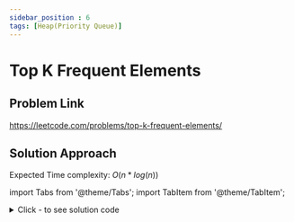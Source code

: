 ```yaml
---
sidebar_position : 6
tags: [Heap(Priority Queue)]
---
```


# Top K Frequent Elements

## Problem Link
https://leetcode.com/problems/top-k-frequent-elements/

## Solution Approach
Expected Time complexity: $O(n*log(n))$

import Tabs from '@theme/Tabs';
import TabItem from '@theme/TabItem';

<details><summary>Click - to see solution code</summary>

<Tabs>
<TabItem value="cpp" label="C++">

```cpp
class Solution {
   public:
    vector<int> topKFrequent(vector<int>& nums, int k) {
        int n = nums.size();
        map<int, int> mp;
        vector<pair<int, int>> distinct;
        for (int i = 0; i < n; i++) {
            mp[nums[i]]++;
        }

        for (auto i : mp) {
            distinct.push_back(make_pair(i.second, i.first));
        }

        sort(distinct.begin(), distinct.end());
        reverse(distinct.begin(), distinct.end());
        vector<int> ans;
        for (int i = 0; i < k; i++) {
            ans.push_back(distinct[i].second);
        }
        return ans;
    }
};
```
</TabItem>
</Tabs>

</details>
